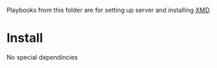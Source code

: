 Playbooks from this folder are for setting up server and installing [XMD](https://github.com/sseshachala/xmd)

Install
=======

No special dependincies

